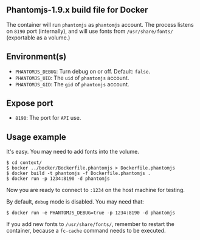 ## Phantomjs-1.9.x build file for Docker

The container will run `phantomjs` as `phantomjs` account.
The process listens on `8190` port (internally), and will use
fonts from `/usr/share/fonts/` (exportable as a volume.)

## Environment(s)

* `PHANTOMJS_DEBUG`: Turn debug on or off. Default: `false`.
* `PHANTOMJS_UID`: The `uid` of `phantomjs` account.
* `PHANTOMJS_GID`: The `gid` of `phantomjs` account.

## Expose port

* `8190`: The port for `API` use.

## Usage example

It's easy. You may need to add fonts into the volume.

    $ cd context/
    $ bocker ../bocker/Bockerfile.phantomjs > Dockerfile.phantomjs
    $ docker build -t phantomjs -f Dockerfile.phantomjs .
    $ docker run -p 1234:8190 -d phantomjs

Now you are ready to connect to `:1234` on the host machine for testing.

By default, `debug` mode is disabled. You may need that:

    $ docker run -e PHANTOMJS_DEBUG=true -p 1234:8190 -d phantomjs

If you add new fonts to `/usr/share/fonts/`, remember to restart the
container, because a `fc-cache` command needs to be executed.
